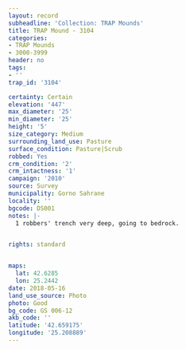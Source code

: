 ```yaml
---
layout: record
subheadline: 'Collection: TRAP Mounds'
title: TRAP Mound - 3104
categories:
- TRAP Mounds
- 3000-3999
header: no
tags:
- ''
trap_id: '3104'

certainty: Certain
elevation: '447'
max_diameter: '25'
min_diameter: '25'
height: '5'
size_category: Medium
surrounding_land_use: Pasture
surface_condition: Pasture|Scrub
robbed: Yes
crm_condition: '2'
crm_intactness: '1'
campaign: '2010'
source: Survey
municipality: Gorno Sahrane
locality: ''
bgcode: DS001
notes: |-
  1 robbers' trench very deep, going to bedrock.


rights: standard


maps:
  lat: 42.6285
  lon: 25.2442
date: 2018-05-16
land_use_source: Photo
photo: Good
bg_code: GS 006-12
akb_code: ''
latitude: '42.659175'
longitude: '25.208889'
---
```

